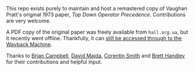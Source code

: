 This repo exists purely to maintain and host a remastered copy of Vaughan
Pratt's original 1973 paper, *Top Down Operator Precedence*. Contributions
are very welcome.

A PDF copy of the original paper was freely available from `hall.org.ua`, but
it recently went offline. Thankfully, it can [still be accessed through to the
Wayback Machine][1].

Thanks to [Brian Campbell][2], [David Majda][3], [Corentin Smith][4] and
[Brett Handley][5] for their contributions and helpful input.

[1]: http://web.archive.org/web/20151223215421/http://hall.org.ua/halls/wizzard/pdf/Vaughan.Pratt.TDOP.pdf
[2]: https://github.com/lambda
[3]: https://github.com/dmajda
[4]: https://github.com/cosmith
[5]: https://github.com/codebybrett
